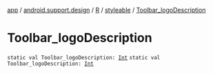 [app](../../../index.md) / [android.support.design](../../index.md) / [R](../index.md) / [styleable](index.md) / [Toolbar_logoDescription](./-toolbar_logo-description.md)

# Toolbar_logoDescription

`static val Toolbar_logoDescription: `[`Int`](https://kotlinlang.org/api/latest/jvm/stdlib/kotlin/-int/index.html)
`static val Toolbar_logoDescription: `[`Int`](https://kotlinlang.org/api/latest/jvm/stdlib/kotlin/-int/index.html)
